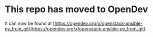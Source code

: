 # This repo has moved to OpenDev

It can now be found at [https://opendev.org/x/openstack-ansible-py_from_git](https://opendev.org/x/openstack-ansible-py_from_git)
